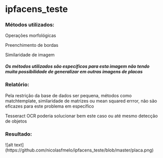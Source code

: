 # ipfacens_teste

<h3>Métodos utilizados:</h3>
<p>Operações morfológicas</p>
<p>Preenchimento de bordas</p>
<p>Similaridade de imagem</p>

<h5>Os métodos utilizados são específicos para esta imagem não tendo muita possibilidade de generalizar em outras imagens de placas<h5>

<h3>Relatório:</h3>
<p>Pela restrição da base de dados ser pequena, métodos como matchtemplate, similaridade de matrizes ou mean squared errror, não são eficazes para este problema em específico</p>
<p>Tesseract OCR poderia solucionar bem este caso ou até mesmo detecção de objetos<p>

  <h3>Resultado:</h3>
  ![alt text](https://github.com/nicolasfmelo/ipfacens_teste/blob/master/placa.png)
